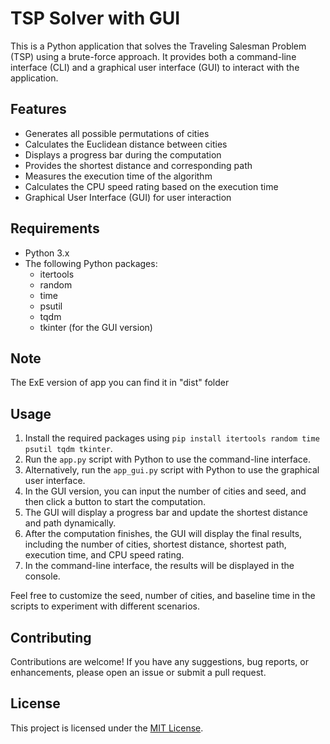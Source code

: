 # TSP Solver with GUI

This is a Python application that solves the Traveling Salesman Problem (TSP) using a brute-force approach. It provides both a command-line interface (CLI) and a graphical user interface (GUI) to interact with the application.

## Features

- Generates all possible permutations of cities
- Calculates the Euclidean distance between cities
- Displays a progress bar during the computation
- Provides the shortest distance and corresponding path
- Measures the execution time of the algorithm
- Calculates the CPU speed rating based on the execution time
- Graphical User Interface (GUI) for user interaction

## Requirements

- Python 3.x
- The following Python packages:
  - itertools
  - random
  - time
  - psutil
  - tqdm
  - tkinter (for the GUI version)

## Note
The ExE version of app you can find it in "dist" folder
## Usage

1. Install the required packages using `pip install itertools random time psutil tqdm tkinter`.
2. Run the `app.py` script with Python to use the command-line interface.
3. Alternatively, run the `app_gui.py` script with Python to use the graphical user interface.
4. In the GUI version, you can input the number of cities and seed, and then click a button to start the computation.
5. The GUI will display a progress bar and update the shortest distance and path dynamically.
6. After the computation finishes, the GUI will display the final results, including the number of cities, shortest distance, shortest path, execution time, and CPU speed rating.
7. In the command-line interface, the results will be displayed in the console.

Feel free to customize the seed, number of cities, and baseline time in the scripts to experiment with different scenarios.

## Contributing

Contributions are welcome! If you have any suggestions, bug reports, or enhancements, please open an issue or submit a pull request.

## License

This project is licensed under the [MIT License](LICENSE).

